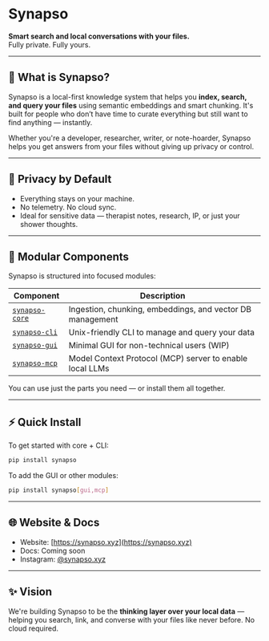 

# Synapso

**Smart search and local conversations with your files.**  
Fully private. Fully yours.

---

## 🧠 What is Synapso?

Synapso is a local-first knowledge system that helps you **index, search, and query your files** using semantic embeddings and smart chunking. It's built for people who don’t have time to curate everything but still want to find anything — instantly.

Whether you're a developer, researcher, writer, or note-hoarder, Synapso helps you get answers from your files without giving up privacy or control.

---

## 🔐 Privacy by Default

- Everything stays on your machine.
- No telemetry. No cloud sync.
- Ideal for sensitive data — therapist notes, research, IP, or just your shower thoughts.

---

## 🧩 Modular Components

Synapso is structured into focused modules:

| Component      | Description                                         |
|----------------|-----------------------------------------------------|
| [`synapso-core`](https://github.com/synapso-xyz/synapso-core) | Ingestion, chunking, embeddings, and vector DB management |
| [`synapso-cli`](https://github.com/synapso-xyz/synapso-cli)   | Unix-friendly CLI to manage and query your data |
| [`synapso-gui`](https://github.com/synapso-xyz/synapso-gui)   | Minimal GUI for non-technical users (WIP) |
| [`synapso-mcp`](https://github.com/synapso-xyz/synapso-mcp)   | Model Context Protocol (MCP) server to enable local LLMs |

You can use just the parts you need — or install them all together.

---

## ⚡ Quick Install

To get started with core + CLI:

```bash
pip install synapso
```

To add the GUI or other modules:

```bash
pip install synapso[gui,mcp]
```

---

## 🌐 Website & Docs

- Website: [https://synapso.xyz](https://synapso.xyz)
- Docs: Coming soon
- Instagram: [@synapso.xyz](https://instagram.com/synapso.xyz)

---

## ✨ Vision

We're building Synapso to be the **thinking layer over your local data** — helping you search, link, and converse with your files like never before. No cloud required.